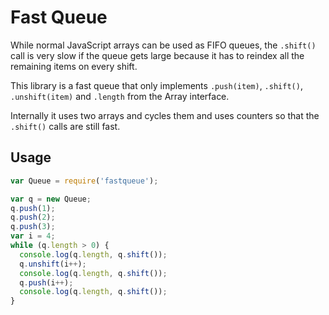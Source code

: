 # Fast Queue

While normal JavaScript arrays can be used as FIFO queues, the `.shift()` call is very slow if the queue gets large because it has to reindex all the remaining items on every shift.

This library is a fast queue that only implements `.push(item)`, `.shift()`, `.unshift(item)` and `.length` from the Array interface.

Internally it uses two arrays and cycles them and uses counters so that the `.shift()` calls are still fast.

## Usage

```js
var Queue = require('fastqueue');

var q = new Queue;
q.push(1);
q.push(2);
q.push(3);
var i = 4;
while (q.length > 0) {
  console.log(q.length, q.shift());
  q.unshift(i++);
  console.log(q.length, q.shift());
  q.push(i++);
  console.log(q.length, q.shift());
}
```
